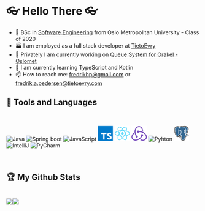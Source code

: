 # :eyeglasses: Hello There :eyeglasses:

- :school: BSc in [Software Engineering](https://www.oslomet.no/studier/tkd/dataingenior) from Oslo Metropolitan University - Class of 2020
- :factory: I am employed as a full stack developer at [TietoEvry](https://github.com/evry) 
- 🔭 Privately I am currently working on [Queue System for Orakel - Oslomet](https://github.com/OrakelOsloMet/Orakel_Queue_Client)
- 🌱 I am currently learning TypeScript and Kotlin
- 📫 How to reach me: fredrikhp@gmail.com or fredrik.a.pedersen@tietoevry.com

## :hammer: Tools and Languages

</br>

<p align="left">
  <img alt="Java" width="40px" src="https://img.icons8.com/color/48/000000/java-coffee-cup-logo.png" />
  <img alt="Spring boot" width="40px" src="https://img.icons8.com/color/48/000000/spring-logo.png" />
  <img alt="JavaScript" width="40px" src="https://img.icons8.com/color/48/000000/javascript.png" />
  <img alt="TypeScript" width="40px" src="https://raw.githubusercontent.com/devicons/devicon/master/icons/typescript/typescript-original.svg" />
  <img alt="React" width="40px" src="https://raw.githubusercontent.com/devicons/devicon/master/icons/react/react-original.svg" />
  <img alt="Redux" width="40px" src="https://raw.githubusercontent.com/devicons/devicon/master/icons/redux/redux-original.svg" />
  <img alt="Pyhton" width="40px" src="https://img.icons8.com/color/48/000000/python.png" />
  <img alt="PosgreSQL" width="40px" src="https://raw.githubusercontent.com/devicons/devicon/master/icons/postgresql/postgresql-original.svg"/>

  <img alt="IntelliJ" width="40px" src="https://img.icons8.com/color/48/000000/intellij-idea.png" />
  <img alt="PyCharm" width="40px" src="https://img.icons8.com/color/48/000000/pycharm.png" />  
</p>

</br>

## :trophy: My Github Stats

</br>

<div>
  <a href="https://readme-stats-cfgj2cxdy.vercel.app/api?username=FredrikPedersen&count_private=true&show_icons=true&theme=dark">
    <img  align="left" src="https://readme-stats-cfgj2cxdy.vercel.app/api?username=FredrikPedersen&count_private=true&show_icons=true&theme=dark" />
  </a>
  <a href="https://readme-stats-cfgj2cxdy.vercel.app/api/top-langs/?username=FredrikPedersen&hide=php&theme=dark">
    <img align="left" src="https://readme-stats-cfgj2cxdy.vercel.app/api/top-langs/?username=FredrikPedersen&hide=php&theme=dark" />
  </a>
</div>
